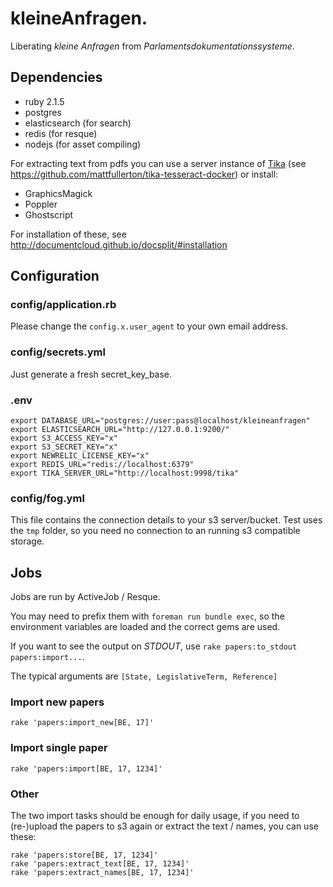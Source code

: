 kleineAnfragen.
===============

Liberating *kleine Anfragen* from *Parlamentsdokumentationssysteme*.

Dependencies
------------

* ruby 2.1.5
* postgres
* elasticsearch (for search)
* redis (for resque)
* nodejs (for asset compiling)

For extracting text from pdfs you can use a server instance of [Tika](http://tika.apache.org) (see https://github.com/mattfullerton/tika-tesseract-docker) or install:

* GraphicsMagick
* Poppler
* Ghostscript

For installation of these, see http://documentcloud.github.io/docsplit/#installation

Configuration
-------------

### config/application.rb
Please change the `config.x.user_agent` to your own email address.

### config/secrets.yml
Just generate a fresh secret_key_base.

### .env

    export DATABASE_URL="postgres://user:pass@localhost/kleineanfragen"
    export ELASTICSEARCH_URL="http://127.0.0.1:9200/"
    export S3_ACCESS_KEY="x"
    export S3_SECRET_KEY="x"
    export NEWRELIC_LICENSE_KEY="x"
    export REDIS_URL="redis://localhost:6379"
    export TIKA_SERVER_URL="http://localhost:9998/tika"

### config/fog.yml

This file contains the connection details to your s3 server/bucket. Test uses the `tmp` folder, so you need no connection to an running s3 compatible storage.

Jobs
----
Jobs are run by ActiveJob / Resque.

You may need to prefix them with `foreman run bundle exec`, so the environment variables are loaded and the correct gems are used.

If you want to see the output on _STDOUT_, use `rake papers:to_stdout papers:import...`.

The typical arguments are `[State, LegislativeTerm, Reference]`

### Import new papers

    rake 'papers:import_new[BE, 17]'

### Import single paper

    rake 'papers:import[BE, 17, 1234]'

### Other

The two import tasks should be enough for daily usage, if you need to (re-)upload the papers to s3 again or extract the text / names, you can use these:

    rake 'papers:store[BE, 17, 1234]'
    rake 'papers:extract_text[BE, 17, 1234]'
    rake 'papers:extract_names[BE, 17, 1234]'